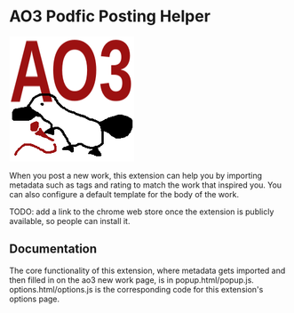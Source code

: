 # AO3 Podfic Posting Helper

![Logo with a platypus holding a microphone in front of the letters AO3](images/icon-225.png?raw=true "AO3 Platypus")

When you post a new work, this extension can help you by importing metadata such as tags and rating to match the work that inspired you. You can also configure a default template for the body of the work.

TODO: add a link to the chrome web store once the extension is publicly available, so people can install it.

## Documentation

The core functionality of this extension, where metadata gets imported and then filled in on the ao3 new work page, is in popup.html/popup.js. options.html/options.js is the corresponding code for this extension's options page.